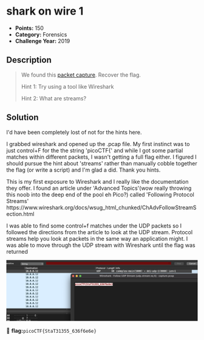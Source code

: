 # shark on wire 1
* **Points:** 150
* **Category:** Forensics
* **Challenge Year:** 2019

## Description
> We found this <a href="https://jupiter.challenges.picoctf.org/static/483e50268fe7e015c49caf51a69063d0/capture.pcap">packet capture</a>. Recover the flag.
>
>
> Hint 1: Try using a tool like Wireshark 
>
> Hint 2: What are streams? 

## Solution

<p>I'd have been completely lost of not for the hints here. </p> 

<p>I grabbed wireshark and opened up the .pcap file. My first instinct was to just control+F for the the string 'picoCTF{' and while I got some partial matches within different packets, I wasn't getting a full flag either. I figured I should pursue the hint about 'streams' rather than manually cobble together the flag (or write a script) and I'm glad a did. Thank you hints. </p>

<p>This is my first exposure to Wireshark and I really like the documentation they offer. I found an article under 'Advanced Topics'(wow really throwing this noob into the deep end of the pool eh Pico?) called 'Following Protocol Streams'
https://www.wireshark.org/docs/wsug_html_chunked/ChAdvFollowStreamSection.html </p>

<p>I was able to find some control+f matches under the UDP packets so I followed the directions from the article to look at the UDP stream. Protocol streams help you look at packets in the same way an application might. I was able to move through the UDP stream with Wireshark until the flag was returned</p>

![wireshark screenshot](https://raw.githubusercontent.com/QPalmer/Pico-Gym-Write-Ups/master/forensics/shark_on_wire_1/flag.png)


:black_flag: **flag:**`picoCTF{StaT31355_636f6e6e}`